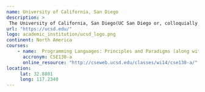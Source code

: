 ```yaml
---
name: University of California, San Diego 
description: >
 The University of California, San Diego(UC San Diego or, colloquially, UCSD) is a public land-grant research university in San Diego, California.
url: "https://ucsd.edu/"
logo: academic_institution/ucsd_logo.png
continent: North America
courses:
    - name:  Programming Languages: Principles and Paradigms (along with Python and Prolog)
      accronym: CSE130-a
      online_resource: "http://cseweb.ucsd.edu/classes/wi14/cse130-a/"
location:
     lat: 32.8801
     long: 117.2340
---
```

